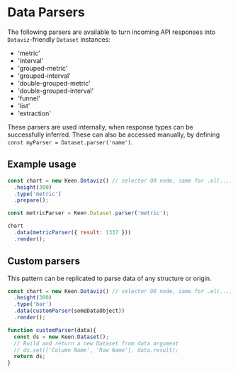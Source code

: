 # Data Parsers

The following parsers are available to turn incoming API responses into `Dataviz`-friendly `Dataset` instances:

* 'metric'
* 'interval'
* 'grouped-metric'
* 'grouped-interval'
* 'double-grouped-metric'
* 'double-grouped-interval'
* 'funnel'
* 'list'
* 'extraction'

These parsers are used internally, when response types can be successfully inferred. These can also be accessed manually, by defining `const myParser = Dataset.parser('name')`.

## Example usage

```javascript
const chart = new Keen.Dataviz() // selector OR node, same for .el(...)
  .height(300)
  .type('metric')
  .prepare();

const metricParser = Keen.Dataset.parser('metric');

chart
  .data(metricParser({ result: 1337 }))
  .render();
```

## Custom parsers

This pattern can be replicated to parse data of any structure or origin.

```javascript
const chart = new Keen.Dataviz() // selector OR node, same for .el(...)
  .height(300)
  .type('bar')
  .data(customParser(someDataObject))
  .render();

function customParser(data){
  const ds = new Keen.Dataset();
  // Build and return a new Dataset from data argument
  // ds.set(['Column Name', 'Row Name'], data.result);
  return ds;
}
```
